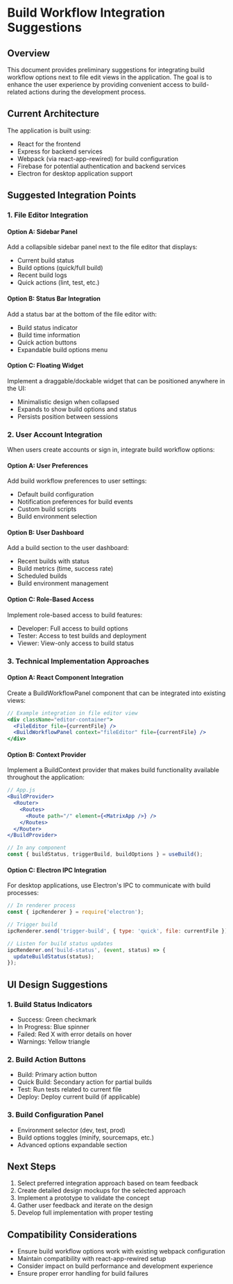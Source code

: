 # Build Workflow Integration Suggestions

## Overview

This document provides preliminary suggestions for integrating build workflow options next to file edit views in the application. The goal is to enhance the user experience by providing convenient access to build-related actions during the development process.

## Current Architecture

The application is built using:
- React for the frontend
- Express for backend services
- Webpack (via react-app-rewired) for build configuration
- Firebase for potential authentication and backend services
- Electron for desktop application support

## Suggested Integration Points

### 1. File Editor Integration

#### Option A: Sidebar Panel
Add a collapsible sidebar panel next to the file editor that displays:
- Current build status
- Build options (quick/full build)
- Recent build logs
- Quick actions (lint, test, etc.)

#### Option B: Status Bar Integration
Add a status bar at the bottom of the file editor with:
- Build status indicator
- Build time information
- Quick action buttons
- Expandable build options menu

#### Option C: Floating Widget
Implement a draggable/dockable widget that can be positioned anywhere in the UI:
- Minimalistic design when collapsed
- Expands to show build options and status
- Persists position between sessions

### 2. User Account Integration

When users create accounts or sign in, integrate build workflow options:

#### Option A: User Preferences
Add build workflow preferences to user settings:
- Default build configuration
- Notification preferences for build events
- Custom build scripts
- Build environment selection

#### Option B: User Dashboard
Add a build section to the user dashboard:
- Recent builds with status
- Build metrics (time, success rate)
- Scheduled builds
- Build environment management

#### Option C: Role-Based Access
Implement role-based access to build features:
- Developer: Full access to build options
- Tester: Access to test builds and deployment
- Viewer: View-only access to build status

### 3. Technical Implementation Approaches

#### Option A: React Component Integration
Create a BuildWorkflowPanel component that can be integrated into existing views:
```jsx
// Example integration in file editor view
<div className="editor-container">
  <FileEditor file={currentFile} />
  <BuildWorkflowPanel context="fileEditor" file={currentFile} />
</div>
```

#### Option B: Context Provider
Implement a BuildContext provider that makes build functionality available throughout the application:
```jsx
// App.js
<BuildProvider>
  <Router>
    <Routes>
      <Route path="/" element={<MatrixApp />} />
    </Routes>
  </Router>
</BuildProvider>

// In any component
const { buildStatus, triggerBuild, buildOptions } = useBuild();
```

#### Option C: Electron IPC Integration
For desktop applications, use Electron's IPC to communicate with build processes:
```javascript
// In renderer process
const { ipcRenderer } = require('electron');

// Trigger build
ipcRenderer.send('trigger-build', { type: 'quick', file: currentFile });

// Listen for build status updates
ipcRenderer.on('build-status', (event, status) => {
  updateBuildStatus(status);
});
```

## UI Design Suggestions

### 1. Build Status Indicators
- Success: Green checkmark
- In Progress: Blue spinner
- Failed: Red X with error details on hover
- Warnings: Yellow triangle

### 2. Build Action Buttons
- Build: Primary action button
- Quick Build: Secondary action for partial builds
- Test: Run tests related to current file
- Deploy: Deploy current build (if applicable)

### 3. Build Configuration Panel
- Environment selector (dev, test, prod)
- Build options toggles (minify, sourcemaps, etc.)
- Advanced options expandable section

## Next Steps

1. Select preferred integration approach based on team feedback
2. Create detailed design mockups for the selected approach
3. Implement a prototype to validate the concept
4. Gather user feedback and iterate on the design
5. Develop full implementation with proper testing

## Compatibility Considerations

- Ensure build workflow options work with existing webpack configuration
- Maintain compatibility with react-app-rewired setup
- Consider impact on build performance and development experience
- Ensure proper error handling for build failures